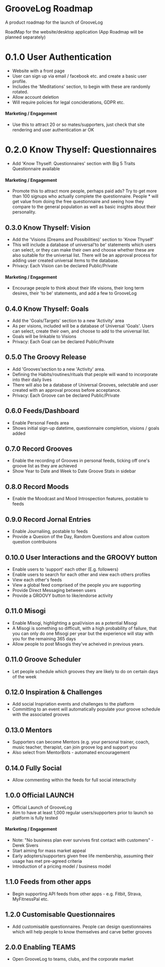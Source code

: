 # GrooveLog Roadmap
A product roadmap for the launch of GrooveLog

RoadMap for the website/desktop application (App Roadmap will be planned separately)

# 0.1.0 User Authentication
* Website with a front page
* User can sign up via email / facebook etc. and create a basic user profile.
* Includes the 'Meditations' section, to begin with these are randomly rotated.
* Allow account deletion
* Will require policies for legal conciderations, GDPR etc.

#### Marketing / Engagement
* Use this to attract 20 or so mates/supporters, just check that site rendering and user authentication ar OK



# 0.2.0 Know Thyself: Questionnaires
* Add 'Know Thyself: Questionnaires' section with Big 5 Traits Questionnaire available

#### Marketing / Engagement
* Promote this to attract more people, perhaps paid ads? Try to get more than 100 signups who actually complete the questionnaire.  People * will get value from doing the free questionnaire and seeing how they compare to the general population as well as basic insights about their personality.


## 0.3.0 Know Thyself: Vision
* Add the 'Visions (Dreams and Possibilities)' section to 'Know Thyself'
* This will include a database of universal'to be' statements which users can select, or they can make their own and choose whether these are also suitable for the universal list. There will be an approval process for adding user created universal items to the database.
* Privacy: Each Vision can be declared Public/Private 

#### Marketing / Engagement
* Encourage people to think about their life visions, their long term desires, their 'to be' statements, and add a few to GrooveLog


## 0.4.0 Know Thyself: Goals
* Add the 'Goals/Targets' section to a new 'Activity' area
* As per visions, included will be a database of Universal 'Goals'. Users can select, create their own, and choose to add to the universal list.
* Goals will be linkable to Visions
* Privacy: Each Goal can be declared Public/Private 


## 0.5.0 The Groovy Release
* Add 'Grooves'section to a new 'Activity' area. 
* Defining the Habits/routines/rituals that people will wand to incorporate into their daily lives
* There will also be a database of Universal Grooves, selectable and user created with an approval process before acceptance.
* Privacy: Each Groove can be declared Public/Private 

## 0.6.0 Feeds/Dashboard
* Enable Personal Feeds area
* Shows initial sign-up datetime, questionnaire completion, visions / goals added

## 0.7.0 Record Grooves
* Enable the recording of Grooves in personal feeds, ticking off one's groove list as they are achieved
* Show Year to Date and Week to Date Groove Stats in sidebar

## 0.8.0 Record Moods
* Enable the Moodcast and Mood Introspection features, postable to feeds

## 0.9.0 Record Jornal Entries
* Enable Journaliing, postable to feeds
* Provide a Quesion of the Day, Random Questions and allow custom question contribuions

## 0.10.0 User Interactions and the GROOVY button
* Enable users to 'support' each other (E.g. followers)
* Enable users to search for each other and view each others profiles
* View each other's feeds
* View a global feed comprised of the people you are supporting
* Provide Direct Messaging between users
* Provide a GROOVY button to like/endorse activity

## 0.11.0 Misogi
* Enable Misogi, highlighting a goal/vision as a potential Misogi
* A Misogi is something so difficult, with a high probability of failure, that you can only do one Misogi per year but the experience will stay with you for the remaining 365 days
* Allow people to post Misogis they've acheived in previous years.

## 0.11.0 Groove Scheduler
* Let people schedule which grooves they are likely to do on certain days of the week

## 0.12.0 Inspiration & Challenges
* Add social Inspriation events and challenges to the platform
* Committing to an event will automatically populate your groove schedule with the associated grooves

## 0.13.0 Mentors
* Supporters can become Mentors (e.g. your personal trainer, coach, music teacher, therapist, can join groove log and support you
* Also select from MentorBots - automated encouragement

## 0.14.0 Fully Social
* Allow commenting within the feeds for full social interactivity

## 1.0.0 Official LAUNCH
* Official Launch of GrooveLog
* Aim to have at least 1,000 regular users/supporters prior to launch so platform is fully tested

#### Marketing / Engagement
* Note: "No business plan ever survives first contact with customers" - Derek Sivers
* Start aiming for mass market appeal
* Early adopters/supporters given free life membership, assuming their usage has met pre-agreed criteria
* Introduction of a pricing model / business model

## 1.1.0 Feeds from other apps
* Begin supporting API feeds from other apps - e.g. Fitbit, Strava, MyFitnessPal etc.

## 1.2.0 Customisable Questionnaires
* Add customisable questionnaires. People can design questionnaires which will help people to know themselves and carve better grooves

## 2.0.0 Enabling TEAMS 
* Open GrooveLog to teams, clubs, and the corporate market

